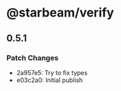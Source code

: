 # @starbeam/verify

## 0.5.1

### Patch Changes

- 2a957e5: Try to fix types
- e03c2a0: Initial publish

